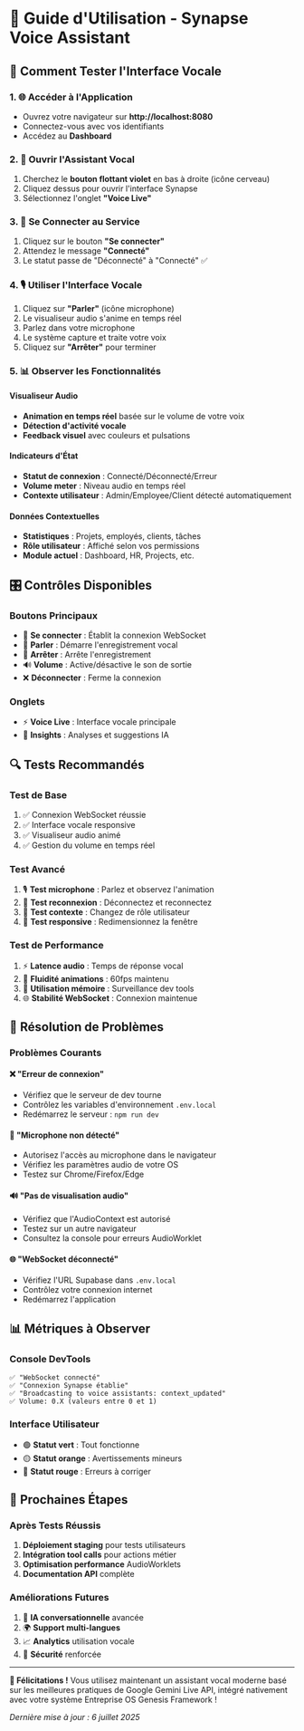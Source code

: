 # 🎤 Guide d'Utilisation - Synapse Voice Assistant

## 🎯 Comment Tester l'Interface Vocale

### 1. 🌐 Accéder à l'Application
- Ouvrez votre navigateur sur **http://localhost:8080**
- Connectez-vous avec vos identifiants
- Accédez au **Dashboard**

### 2. 🧠 Ouvrir l'Assistant Vocal
1. Cherchez le **bouton flottant violet** en bas à droite (icône cerveau)
2. Cliquez dessus pour ouvrir l'interface Synapse
3. Sélectionnez l'onglet **"Voice Live"**

### 3. 🔗 Se Connecter au Service
1. Cliquez sur le bouton **"Se connecter"**
2. Attendez le message **"Connecté"** 
3. Le statut passe de "Déconnecté" à "Connecté" ✅

### 4. 🎙️ Utiliser l'Interface Vocale
1. Cliquez sur **"Parler"** (icône microphone)
2. Le visualiseur audio s'anime en temps réel
3. Parlez dans votre microphone
4. Le système capture et traite votre voix
5. Cliquez sur **"Arrêter"** pour terminer

### 5. 📊 Observer les Fonctionnalités

#### Visualiseur Audio
- **Animation en temps réel** basée sur le volume de votre voix
- **Détection d'activité vocale** 
- **Feedback visuel** avec couleurs et pulsations

#### Indicateurs d'État
- **Statut de connexion** : Connecté/Déconnecté/Erreur
- **Volume meter** : Niveau audio en temps réel
- **Contexte utilisateur** : Admin/Employee/Client détecté automatiquement

#### Données Contextuelles
- **Statistiques** : Projets, employés, clients, tâches
- **Rôle utilisateur** : Affiché selon vos permissions
- **Module actuel** : Dashboard, HR, Projects, etc.

## 🎛️ Contrôles Disponibles

### Boutons Principaux
- 🔗 **Se connecter** : Établit la connexion WebSocket
- 🎤 **Parler** : Démarre l'enregistrement vocal
- 🛑 **Arrêter** : Arrête l'enregistrement
- 🔊 **Volume** : Active/désactive le son de sortie
- ❌ **Déconnecter** : Ferme la connexion

### Onglets
- ⚡ **Voice Live** : Interface vocale principale
- 🧠 **Insights** : Analyses et suggestions IA

## 🔍 Tests Recommandés

### Test de Base
1. ✅ Connexion WebSocket réussie
2. ✅ Interface vocale responsive
3. ✅ Visualiseur audio animé
4. ✅ Gestion du volume en temps réel

### Test Avancé
1. 🎙️ **Test microphone** : Parlez et observez l'animation
2. 🔄 **Test reconnexion** : Déconnectez et reconnectez
3. 👤 **Test contexte** : Changez de rôle utilisateur
4. 📱 **Test responsive** : Redimensionnez la fenêtre

### Test de Performance
1. ⚡ **Latence audio** : Temps de réponse vocal
2. 🎨 **Fluidité animations** : 60fps maintenu
3. 💾 **Utilisation mémoire** : Surveillance dev tools
4. 🌐 **Stabilité WebSocket** : Connexion maintenue

## 🐛 Résolution de Problèmes

### Problèmes Courants

#### ❌ "Erreur de connexion"
- Vérifiez que le serveur de dev tourne
- Contrôlez les variables d'environnement `.env.local`
- Redémarrez le serveur : `npm run dev`

#### 🎤 "Microphone non détecté"
- Autorisez l'accès au microphone dans le navigateur
- Vérifiez les paramètres audio de votre OS
- Testez sur Chrome/Firefox/Edge

#### 🔊 "Pas de visualisation audio"
- Vérifiez que l'AudioContext est autorisé
- Testez sur un autre navigateur
- Consultez la console pour erreurs AudioWorklet

#### 🌐 "WebSocket déconnecté"
- Vérifiez l'URL Supabase dans `.env.local`
- Contrôlez votre connexion internet
- Redémarrez l'application

## 📊 Métriques à Observer

### Console DevTools
```
✅ "WebSocket connecté"
✅ "Connexion Synapse établie"  
✅ "Broadcasting to voice assistants: context_updated"
✅ Volume: 0.X (valeurs entre 0 et 1)
```

### Interface Utilisateur
- 🟢 **Statut vert** : Tout fonctionne
- 🟡 **Statut orange** : Avertissements mineurs
- 🔴 **Statut rouge** : Erreurs à corriger

## 🚀 Prochaines Étapes

### Après Tests Réussis
1. **Déploiement staging** pour tests utilisateurs
2. **Intégration tool calls** pour actions métier
3. **Optimisation performance** AudioWorklets
4. **Documentation API** complète

### Améliorations Futures
1. 🤖 **IA conversationnelle** avancée
2. 🌍 **Support multi-langues**
3. 📈 **Analytics** utilisation vocale
4. 🔐 **Sécurité** renforcée

---

**🎉 Félicitations !** Vous utilisez maintenant un assistant vocal moderne basé sur les meilleures pratiques de Google Gemini Live API, intégré nativement avec votre système Entreprise OS Genesis Framework !

*Dernière mise à jour : 6 juillet 2025*
